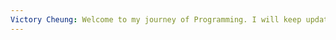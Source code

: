 ```yaml
---
Victory Cheung: Welcome to my journey of Programming. I will keep update my learning and project in this website, and is my pleasure to meet you. 
---
```

